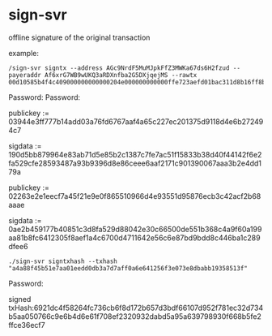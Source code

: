 # sign-svr

offline signature of the original transaction

example:
```
/sign-svr signtx --address AGc9NrdF5MuMJpkFfZ3MWKa67ds6H2fzud --payeraddr Af6xrG7WB9wUKQ3aRDXnfba2G5DXjqejMS --rawtx  00d10585b4f4c409000000000000204e000000000000ffe723aefd01bac311d8b16ff8bfd594d77f31ee7100c66b14092118e0112274581b60dfb6fedcbfdcfc044be76a7cc814ffe723aefd01bac311d8b16ff8bfd594d77f31ee6a7cc8516a7cc86c51c1087472616e736665721400000000000000000000000000000000000000010068164f6e746f6c6f67792e4e61746976652e496e766f6b65000051c1087472616e736665721400000000000000000000000000000000000000010068164f6e746f6c6f67792e4e61746976652e496e766f6b650000
```
Password:
Password:

publickey := 03944e3ff777b14add03a76fd6767aaf4a65c227ec201375d9118d4e6b272494c7

sigdata := 190d5bb879964e83ab71d5e85b2c1387c7fe7ac51f15833b38d40f44142f6e2fa529cfe28593487a93b9396d8e86ceee6aaf2171c901390067aaa3b2e4dd179a

publickey := 02263e2e1eecf7a45f21e9e0f865510966d4e93551d95876ecb3c42acf2b68aaae

sigdata := 0ae2b459177b40851c3d8fa529d88042e30c66500de551b368c4a9f60a199aa81b8fc6412305f8aef1a4c6700d4711642e56c6e87bd9bdd8c446ba1c289dfee6




```
./sign-svr signtxhash --txhash "a4a88f45b51e7aa01eedd0db3a7d7aff0a6e641256f3e073e8dbabb19358513f"
```

Password:


signed txHash:6921dc4f58264fc736cb6f8d172b657d3bdf66107d952f781ec32d734b5aa050766c9e6b4d6e61f708ef2320932dabd5a95a639798930f668b5fe2ffce36ecf7

